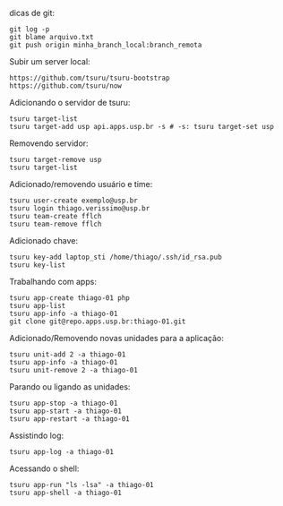 dicas de git:

    git log -p
    git blame arquivo.txt
    git push origin minha_branch_local:branch_remota

Subir um server local:

    https://github.com/tsuru/tsuru-bootstrap
    https://github.com/tsuru/now

Adicionando o servidor de tsuru:

    tsuru target-list
    tsuru target-add usp api.apps.usp.br -s # -s: tsuru target-set usp
    
Removendo servidor:

    tsuru target-remove usp
    tsuru target-list
    
Adicionado/removendo usuário e time:

    tsuru user-create exemplo@usp.br
    tsuru login thiago.verissimo@usp.br
    tsuru team-create fflch
    tsuru team-remove fflch

Adicionado chave:

    tsuru key-add laptop_sti /home/thiago/.ssh/id_rsa.pub
    tsuru key-list
    
Trabalhando com apps:

    tsuru app-create thiago-01 php
    tsuru app-list
    tsuru app-info -a thiago-01
    git clone git@repo.apps.usp.br:thiago-01.git

Adicionado/Removendo novas unidades para a aplicação:

    tsuru unit-add 2 -a thiago-01
    tsuru app-info -a thiago-01
    tsuru unit-remove 2 -a thiago-01
    
Parando ou ligando as unidades:

    tsuru app-stop -a thiago-01
    tsuru app-start -a thiago-01
    tsuru app-restart -a thiago-01

Assistindo log:
    
    tsuru app-log -a thiago-01
    
Acessando o shell:

    tsuru app-run "ls -lsa" -a thiago-01
    tsuru app-shell -a thiago-01